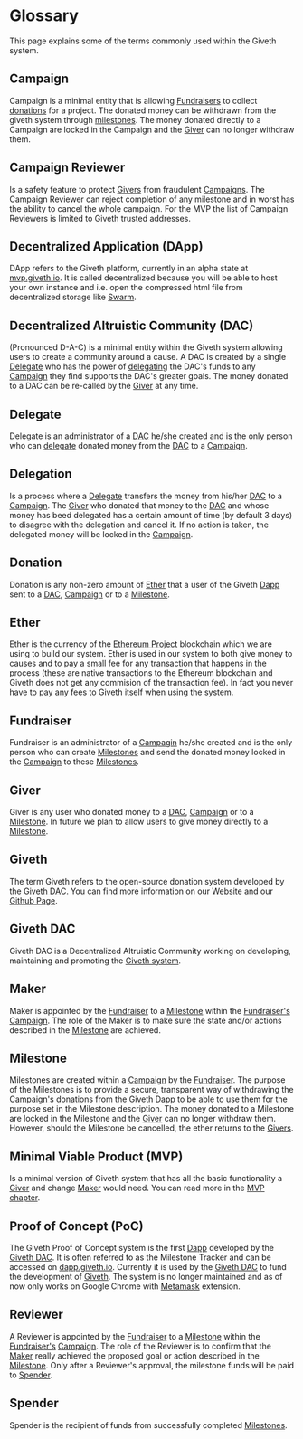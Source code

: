 # Glossary

This page explains some of the terms commonly used within the Giveth system.

## <a name="glossary-campaign"></a>Campaign
Campaign is a minimal entity that is allowing [Fundraisers](#glossary-fundraiser) to collect [donations](#glossary-donation) for a project. The donated money can be withdrawn from the giveth system through [milestones](#glossary-milestone). The money donated directly to a Campaign are locked in the Campaign and the [Giver](#glossary-giver) can no longer withdraw them.

## <a name="glossary-campaign-reviewer"></a>Campaign Reviewer
Is a safety feature to protect [Givers](#glossary-giver) from fraudulent [Campaigns](#glossary-campaign). The Campaign Reviewer can reject completion of any milestone and in worst has the ability to cancel the whole campaign. For the MVP the list of Campaign Reviewers is limited to Giveth trusted addresses.

## <a name="glossary-Dapp"></a>Decentralized Application (DApp)
DApp refers to the Giveth platform, currently in an alpha state at [mvp.giveth.io](https://mvp.giveth.io). It is called decentralized because you will be able to host your own instance and i.e. open the compressed html file from decentralized storage like [Swarm](http://swarm-gateways.net).

## <a name="glossary-DAC"></a>Decentralized Altruistic Community (DAC)
(Pronounced D-A-C) is a minimal entity within the Giveth system allowing users to create a community around a cause. A DAC is created by a single [Delegate](#glossary-delegate) who has the power of [delegating](#glossary-delegation) the DAC's funds to any [Campaign](#glossary-campaign) they find supports the DAC's greater goals. The money donated to a DAC can be re-called by the [Giver](#glossary-giver) at any time.

## <a name="glossary-delegate"></a>Delegate
Delegate is an administrator of a [DAC](#glossary-DAC) he/she created and is the only person who can [delegate](#glossary-delegation) donated money from the [DAC](#glossary-DAC) to a [Campaign](#glossary-campaign).

## <a name="glossary-delegation"></a>Delegation
Is a process where a [Delegate](#glossary-delegate) transfers the money from his/her [DAC](#glossary-DAC) to a [Campaign](#glossary-campaign). The [Giver](#glossary-giver) who donated that money to the [DAC](#glossary-DAC) and whose money has beed delegated has a certain amount of time (by default 3 days) to disagree with the delegation and cancel it. If no action is taken, the delegated money will be locked in the [Campaign](#glossary-campaign).

## <a name="glossary-donation"></a>Donation
Donation is any non-zero amount of [Ether](#glossary-ether) that a user of the Giveth [Dapp](#glossary-Dapp) sent to a [DAC](#glossary-DAC), [Campaign](#glossary-campaign) or to a [Milestone](#glossary-milestone).

## <a name="glossary-ether"></a>Ether
Ether is the currency of the [Ethereum Project](https://ethereum.org) blockchain which we are using to build our system. Ether is used in our system to both give money to causes and to pay a small fee for any transaction that happens in the process (these are native transactions to the Ethereum blockchain and Giveth does not get any commision of the transaction fee). In fact you never have to pay any fees to Giveth itself when using the system.

## <a name="glossary-fundraiser"></a>Fundraiser
Fundraiser is an administrator of a [Campagin](#glossary-campaign) he/she created and is the only person who can create [Milestones](#glossary-milestone) and send the donated money locked in the [Campaign](#glossary-campaign) to these [Milestones](#glossary-milestone).

## <a name="glossary-giver"></a>Giver
Giver is any user who donated money to a [DAC](#glossary-DAC), [Campaign](#glossary-campaign) or to a [Milestone](#glossary-milestone). In future we plan to allow users to give money directly to a [Milestone](#glossary-milestone).

## <a name="glossary-giveth"></a>Giveth
The term Giveth refers to the open-source donation system developed by the [Giveth DAC](#glossary-giveth-DAC). You can find more information on our [Website](https://giveth.io) and our [Github Page](https://github.com/Giveth).

## <a name="glossary-giveth-DAC"></a>Giveth DAC
Giveth DAC is a Decentralized Altruistic Community working on developing, maintaining and promoting the [Giveth system](#glossary-giveth).

## <a name="glossary-maker"></a>Maker
Maker is appointed by the [Fundraiser](#glossary-fundraiser) to a [Milestone](#glossary-milestone) within the [Fundraiser's](#glossary-fundraiser) [Campaign](#glossary-campaign). The role of the Maker is to make sure the state and/or actions described in the [Milestone](#glossary-milestone) are achieved.

## <a name="glossary-milestone"></a>Milestone
Milestones are created within a [Campaign](#glossary-campaign) by the [Fundraiser](#glossary-fundraiser). The purpose of the Milestones is to provide a secure, transparent way of withdrawing the [Campaign's](#glossary-campaign) donations from the Giveth [Dapp](#glossary-Dapp) to be able to use them for the purpose set in the Milestone description. The money donated to a Milestone are locked in the Milestone and the [Giver](#glossary-giver) can no longer withdraw them. However, should the Milestone be cancelled, the ether returns to the [Givers](#glossary-giver).

## <a name="glossary-MVP"></a>Minimal Viable Product (MVP)
Is a minimal version of Giveth system that has all the basic functionality a [Giver](#glossary-giver) and change [Maker](#glossary-maker) would need. You can read more in the [MVP chapter](./MVP.md).

## <a name="glossary-PoC"></a>Proof of Concept (PoC)
The Giveth Proof of Concept system is the first [Dapp](#glossary-Dapp) developed by the [Giveth DAC](#glossary-giveth-DAC). It is often referred to as the Milestone Tracker and can be accessed on [dapp.giveth.io](https://dapp.giveth.io). Currently it is used by the [Giveth DAC](#glossary-giveth-DAC) to fund the development of [Giveth](#glossary-giveth). The system is no longer maintained and as of now only works on Google Chrome with [Metamask](#glossary-giveth-DAC) extension.

## <a name="glossary-reviewer"></a> Reviewer
A Reviewer is appointed by the [Fundraiser](#glossary-fundraiser) to a [Milestone](#glossary-milestone) within the [Fundraiser's](#glossary-fundraiser) [Campaign](#glossary-campaign). The role of the Reviewer is to confirm that the  [Maker](#glossary-maker) really achieved the proposed goal or action described in the [Milestone](#glossary-milestone). Only after a Reviewer's approval, the milestone funds will be paid to [Spender](#glossary-spender).

## <a name="glossary-spender"></a> Spender
Spender is the recipient of funds from successfully completed [Milestones](#glossary-milestone).
